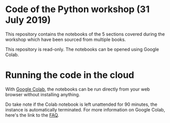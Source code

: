 # Code of the Python workshop (31 July 2019)
This repository contains the notebooks of the 5 sections covered during the workshop which have been sourced from multiple books. 

This repository is read-only. The notebooks can be opened using Google Colab. 

# Running the code in the cloud

With [Google Colab](https://colab.research.google.com/), the notebooks can be run directly from your web browser without installing anything. 

Do take note if the Colab notebook is left unattended for 90 minutes, the instance is automatically terminated. For more information on Google Colab, here's the link to the [FAQ](https://research.google.com/colaboratory/faq.html). 

